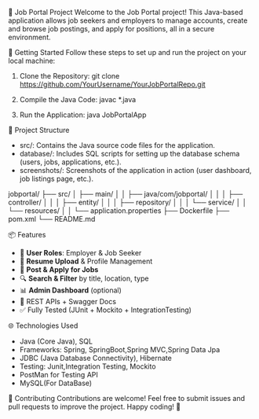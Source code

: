 
💼 Job Portal Project
Welcome to the Job Portal project! This Java-based application allows job seekers and employers to manage accounts, create and browse job postings, and apply for positions, all in a secure environment.

🚀 Getting Started
Follow these steps to set up and run the project on your local machine:

1. Clone the Repository:  git clone https://github.com/YourUsername/YourJobPortalRepo.git
   
2. Compile the Java Code: javac *.java

4. Run the Application: java JobPortalApp

📂 Project Structure

* src/: Contains the Java source code files for the application.
* database/: Includes SQL scripts for setting up the database schema (users, jobs, applications, etc.).
* screenshots/: Screenshots of the application in action (user dashboard, job listings page, etc.).

jobportal/
├── src/
│   ├── main/
│   │   ├── java/com/jobportal/
│   │   │   ├── controller/
│   │   │   ├── entity/
│   │   │   ├── repository/
│   │   │   └── service/
│   │   └── resources/
│   │       └── application.properties
├── Dockerfile
├── pom.xml
└── README.md


📦 Features

- 👤 **User Roles**: Employer & Job Seeker
- 📄 **Resume Upload** & Profile Management
- 💼 **Post & Apply for Jobs**
- 🔍 **Search & Filter** by title, location, type
- 📊 **Admin Dashboard** (optional)
- 📂 REST APIs + Swagger Docs
- ✅ Fully Tested (JUnit + Mockito + IntegrationTesting)


🌐 Technologies Used

* Java (Core Java), SQL
* Frameworks: Spring, SpringBoot,Spring MVC,Spring Data Jpa
* JDBC (Java Database Connectivity), Hibernate
* Testing: Junit,Integration Testing, Mockito
* PostMan for Testing API 
* MySQL(For DataBase)

🤝 Contributing
Contributions are welcome! Feel free to submit issues and pull requests to improve the project. Happy coding! 🎉



